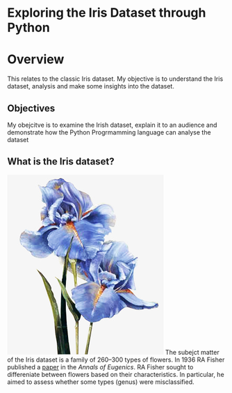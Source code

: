 # Exploring the Iris Dataset through Python
# Overview
This relates to the classic Iris dataset. My objective is to understand the Iris dataset, analysis and make some insights into the dataset.
## Objectives
My obejcitve is to examine the Irish dataset, explain it to an audience and demonstrate how the Python Progrmamming language can analyse the dataset
## What is the Iris dataset?
![Iris](iris.jpg)
The subejct matter of the Iris dataset is a family of 260–300 types of flowers. In 1936 RA Fisher published a 
[paper](https://onlinelibrary.wiley.com/doi/epdf/10.1111/j.1469-1809.1936.tb02137.x "Named link title") in the _Annals of Eugenics_. RA Fisher sought to differeniate between flowers based on their characteristics. In particular, he aimed to assess whether some types (genus) were misclassified. 

